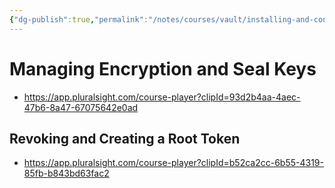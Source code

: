 ```yaml
---
{"dg-publish":true,"permalink":"/notes/courses/vault/installing-and-configuring-hashicorp-vault/06-managing-encryption-and-seal-keys/"}
---
```

# Managing Encryption and Seal Keys

- <https://app.pluralsight.com/course-player?clipId=93d2b4aa-4aec-47b6-8a47-67075642e0ad>

## Revoking and Creating a Root Token

- <https://app.pluralsight.com/course-player?clipId=b52ca2cc-6b55-4319-85fb-b843bd63fac2>